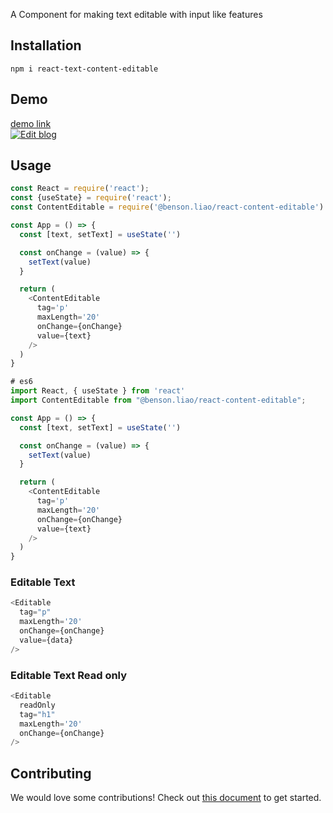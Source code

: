 A Component for making text editable with input like features

## Installation


```
npm i react-text-content-editable
```

## Demo

<a href="https://70ff5.csb.app/" target="_blank">demo link</a><br/>
[![Edit blog](https://codesandbox.io/static/img/play-codesandbox.svg)](https://codesandbox.io/s/react-content-editable-70ff5)

## Usage


```js
const React = require('react');
const {useState} = require('react');
const ContentEditable = require('@benson.liao/react-content-editable').default;

const App = () => {
  const [text, setText] = useState('')

  const onChange = (value) => {
    setText(value)
  }

  return (
    <ContentEditable 
      tag='p'
      maxLength='20'
      onChange={onChange}
      value={text}
    />
  )
}
```

```js
# es6
import React, { useState } from 'react'
import ContentEditable from "@benson.liao/react-content-editable";

const App = () => {
  const [text, setText] = useState('')

  const onChange = (value) => {
    setText(value)
  }

  return (
    <ContentEditable 
      tag='p'
      maxLength='20'
      onChange={onChange}
      value={text}
    />
  )
}
```

### Editable Text
```js
<Editable
  tag="p"
  maxLength='20'
  onChange={onChange}
  value={data}
/>
```


### Editable Text Read only
```js
<Editable
  readOnly
  tag="h1"
  maxLength='20'
  onChange={onChange}
/>
```



## Contributing
We would love some contributions! Check out <a href="https://github.com/pkumar98/react-text-content-editable">this document</a> to get started.

